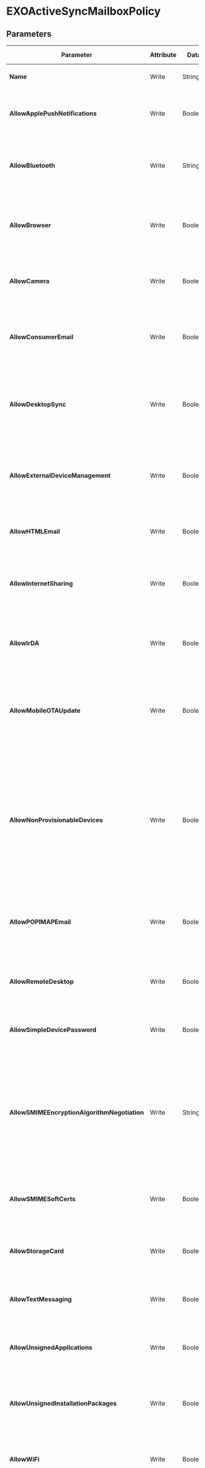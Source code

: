 ﻿# EXOActiveSyncMailboxPolicy

## Parameters

| Parameter | Attribute | DataType | Description | Allowed Values |
| --- | --- | --- | --- | --- |
| **Name** | Write | String | Specifies the name of the policy. | |
| **AllowApplePushNotifications** | Write | Boolean | Specifies whether push notifications are allowed for Apple mobile devices. | |
| **AllowBluetooth** | Write | String | Specifies whether the Bluetooth capabilities of the mobile phone are allowed. | `Disable`, `HandsfreeOnly`, `Allow` |
| **AllowBrowser** | Write | Boolean | Specifies whether Microsoft Pocket Internet Explorer is allowed on the mobile phone. | |
| **AllowCamera** | Write | Boolean | Specifies whether the mobile phone's camera is allowed. | |
| **AllowConsumerEmail** | Write | Boolean | Specifies whether the mobile phone user can configure a personal email account on the device. | |
| **AllowDesktopSync** | Write | Boolean | Specifies whether the mobile phone can synchronize with a desktop computer through a cable. | |
| **AllowExternalDeviceManagement** | Write | Boolean | Specifies whether an external device management program is allowed to manage the device. | |
| **AllowHTMLEmail** | Write | Boolean | Specifies whether HTML email is enabled on the device. | |
| **AllowInternetSharing** | Write | Boolean | Specifies whether the mobile phone can be used as a modem to connect a computer to the Internet. | |
| **AllowIrDA** | Write | Boolean | Specifies whether infrared connections are allowed to the mobile phone. | |
| **AllowMobileOTAUpdate** | Write | Boolean | Specifies whether certain updates are seen by devices that implemented support for this restricting functionality. | |
| **AllowNonProvisionableDevices** | Write | Boolean | Enables all devices to synchronize with the computer running Exchange, regardless of whether the device can enforce all the specific settings established in the Mobile Device mailbox policy. | |
| **AllowPOPIMAPEmail** | Write | Boolean | Specifies whether the user can configure a POP3 or IMAP4 email account on the device. | |
| **AllowRemoteDesktop** | Write | Boolean | Specifies whether the mobile phone can initiate a remote desktop connection. | |
| **AllowSimpleDevicePassword** | Write | Boolean | Specifies whether a simple device password is allowed. | |
| **AllowSMIMEEncryptionAlgorithmNegotiation** | Write | String | Specifies whether the messaging application on the device can negotiate the encryption algorithm in case a recipient's certificate doesn't support the specified encryption algorithm. | |
| **AllowSMIMESoftCerts** | Write | Boolean | Specifies whether S/MIME software certificates are allowed. | |
| **AllowStorageCard** | Write | Boolean | Specifies whether the device can access information stored on a storage card. | |
| **AllowTextMessaging** | Write | Boolean | Specifies whether text messaging is allowed from the device. | |
| **AllowUnsignedApplications** | Write | Boolean | Specifies whether unsigned applications can be installed on the device. | |
| **AllowUnsignedInstallationPackages** | Write | Boolean | Specifies whether unsigned installation packages can be run on the device. | |
| **AllowWiFi** | Write | Boolean | Specifies whether wireless Internet access is allowed on the device. | |
| **AlphanumericDevicePasswordRequired** | Write | Boolean | Specifies whether the device password must be alphanumeric. | |
| **ApprovedApplicationList** | Write | StringArray[] | Specifies a list of approved applications for the device. | |
| **AttachmentsEnabled** | Write | Boolean | Specifies whether the user can download attachments. | |
| **DeviceEncryptionEnabled** | Write | Boolean | Enables device encryption on the mobile phone. | |
| **DevicePasswordEnabled** | Write | Boolean | Specifies that the user set a password for the device. | |
| **DevicePasswordExpiration** | Write | String | Specifies the length of time, in days, that a password can be used. | |
| **DevicePasswordHistory** | Write | SInt32 | Specifies the number of previously used passwords to store. | |
| **DevicePolicyRefreshInterval** | Write | String | Specifies how often the policy is sent from the server to the mobile phone | |
| **IrmEnabled** | Write | Boolean | Specifies whether Information Rights Management (IRM) is enabled for the mailbox policy. | |
| **IsDefault** | Write | Boolean | Specifies whether this policy is the default Mobile Device mailbox policy. | |
| **IsDefaultPolicy** | Write | Boolean | Specifies whether this policy is the default Mobile Device mailbox policy. | |
| **MaxAttachmentSize** | Write | String | Specifies the maximum size of attachments that can be downloaded to the mobile phone. | |
| **MaxCalendarAgeFilter** | Write | String | Specifies the maximum range of calendar days that can be synchronized to the device. | `All`, `TwoWeeks`, `OneMonth`, `ThreeMonths`, `SixMonths` |
| **MaxDevicePasswordFailedAttempts** | Write | String | Specifies the number of attempts a user can make to enter the correct password for the device. | |
| **MaxEmailAgeFilter** | Write | String | Specifies the maximum number of days of email items to synchronize to the device. | `All`, `OneDay`, `ThreeDays`, `OneWeek`, `TwoWeeks`, `OneMonth`, `ThreeMonths`, `SixMonths` |
| **MaxEmailBodyTruncationSize** | Write | String | Specifies the maximum size at which email messages are truncated when synchronized to the device. | |
| **MaxEmailHTMLBodyTruncationSize** | Write | String | Specifies the maximum size at which HTML-formatted email messages are synchronized to the device. | |
| **MaxInactivityTimeDeviceLock** | Write | String | Specifies the length of time that the device can be inactive before the password is required to reactivate the device. | |
| **MinDevicePasswordComplexCharacters** | Write | SInt32 | Specifies the minimum number of complex characters required in a device password. | |
| **MinDevicePasswordLength** | Write | SInt32 | Specifies the minimum number of characters in the device password. | |
| **PasswordRecoveryEnabled** | Write | Boolean | Specifies whether you can store the recovery password for the device on an Exchange server. | |
| **RequireDeviceEncryption** | Write | Boolean | Specifies whether encryption is required on the device. | |
| **RequireEncryptedSMIMEMessages** | Write | Boolean | Specifies whether you must encrypt S/MIME messages. | |
| **RequireEncryptionSMIMEAlgorithm** | Write | String | Specifies what required algorithm must be used when encrypting a message. | |
| **RequireManualSyncWhenRoaming** | Write | Boolean | Specifies whether the device must synchronize manually while roaming. | |
| **RequireSignedSMIMEAlgorithm** | Write | String | Specifies what required algorithm must be used when signing a message. | |
| **RequireSignedSMIMEMessages** | Write | Boolean | Specifies whether the device must send signed S/MIME messages. | |
| **RequireStorageCardEncryption** | Write | Boolean | Specifies whether encryption of a storage card is required. | |
| **UnapprovedInROMApplicationList** | Write | StringArray[] | Specifies a list of applications that can't be run in ROM. | |
| **UNCAccessEnabled** | Write | Boolean | Specifies whether access to Microsoft Windows file shares is enabled. | |
| **WSSAccessEnabled** | Write | Boolean | Specifies whether access to Microsoft Windows SharePoint Services is enabled. | |
| **Identity** | Key | String | Specifies the Mobile Device mailbox policy. | |
| **Ensure** | Write | String | Specifies if this AddressList should exist. | `Present`, `Absent` |
| **Credential** | Write | PSCredential | Credentials of the workload's Admin | |
| **ApplicationId** | Write | String | Id of the Azure Active Directory application to authenticate with. | |
| **TenantId** | Write | String | Id of the Azure Active Directory tenant used for authentication. | |
| **CertificateThumbprint** | Write | String | Thumbprint of the Azure Active Directory application's authentication certificate to use for authentication. | |
| **ManagedIdentity** | Write | Boolean | Managed ID being used for authentication. | |
| **AccessTokens** | Write | StringArray[] | Access token used for authentication. | |

## Description

This resource manages Mobile Device mailbox policy for mailboxes accessed by mobile devices.

## Permissions

### Exchange

To authenticate with Microsoft Exchange, this resource required the following permissions:

#### Roles

- Organization Client Access, View-Only Configuration

#### Role Groups

- Organization Management

## Examples

### Example 1

This example is used to test new resources and showcase the usage of new resources being worked on.
It is not meant to use as a production baseline.

```powershell
Configuration Example
{
    param(
        [Parameter()]
        [System.String]
        $ApplicationId,

        [Parameter()]
        [System.String]
        $TenantId,

        [Parameter()]
        [System.String]
        $CertificateThumbprint
    )
    Import-DscResource -ModuleName Microsoft365DSC

    node localhost
    {
        EXOActiveSyncMailboxPolicy 'TestActiveSyncMailboxPolicy'
        {
            AllowApplePushNotifications              = $True;
            AllowBluetooth                           = "Allow";
            AllowBrowser                             = $True;
            AllowCamera                              = $True;
            AllowConsumerEmail                       = $True;
            AllowDesktopSync                         = $True;
            AllowExternalDeviceManagement            = $False;
            AllowHTMLEmail                           = $True;
            AllowInternetSharing                     = $True;
            AllowIrDA                                = $True;
            AllowMobileOTAUpdate                     = $True;
            AllowNonProvisionableDevices             = $True;
            AllowPOPIMAPEmail                        = $True;
            AllowRemoteDesktop                       = $True;
            AllowSimpleDevicePassword                = $True;
            AllowSMIMEEncryptionAlgorithmNegotiation = "AllowAnyAlgorithmNegotiation";
            AllowSMIMESoftCerts                      = $True;
            AllowStorageCard                         = $True;
            AllowTextMessaging                       = $True;
            AllowUnsignedApplications                = $True;
            AllowUnsignedInstallationPackages        = $True;
            AllowWiFi                                = $True;
            AlphanumericDevicePasswordRequired       = $False;
            ApprovedApplicationList                  = @();
            AttachmentsEnabled                       = $True;
            DeviceEncryptionEnabled                  = $False;
            DevicePasswordEnabled                    = $False;
            DevicePasswordExpiration                 = "Unlimited";
            DevicePasswordHistory                    = 0;
            DevicePolicyRefreshInterval              = "Unlimited";
            Identity                                 = "Test";
            IrmEnabled                               = $True;
            IsDefault                                = $True;
            IsDefaultPolicy                          = $True;
            MaxAttachmentSize                        = "Unlimited";
            MaxCalendarAgeFilter                     = "All";
            MaxDevicePasswordFailedAttempts          = "Unlimited";
            MaxEmailAgeFilter                        = "All";
            MaxEmailBodyTruncationSize               = "Unlimited";
            MaxEmailHTMLBodyTruncationSize           = "Unlimited";
            MaxInactivityTimeDeviceLock              = "Unlimited";
            MinDevicePasswordComplexCharacters       = 1;
            MinDevicePasswordLength                  = 1;
            Name                                     = "Test";
            PasswordRecoveryEnabled                  = $False;
            RequireDeviceEncryption                  = $False;
            RequireEncryptedSMIMEMessages            = $False;
            RequireEncryptionSMIMEAlgorithm          = "TripleDES";
            RequireManualSyncWhenRoaming             = $False;
            RequireSignedSMIMEAlgorithm              = "SHA1";
            RequireSignedSMIMEMessages               = $False;
            RequireStorageCardEncryption             = $False;
            UnapprovedInROMApplicationList           = @();
            UNCAccessEnabled                         = $True;
            WSSAccessEnabled                         = $True;
            Ensure               = "Present"
            ApplicationId         = $ApplicationId
            TenantId              = $TenantId
            CertificateThumbprint = $CertificateThumbprint
        }
    }
}
```

### Example 2

This example is used to test new resources and showcase the usage of new resources being worked on.
It is not meant to use as a production baseline.

```powershell
Configuration Example
{
    param(
        [Parameter()]
        [System.String]
        $ApplicationId,

        [Parameter()]
        [System.String]
        $TenantId,

        [Parameter()]
        [System.String]
        $CertificateThumbprint
    )
    Import-DscResource -ModuleName Microsoft365DSC

    node localhost
    {
        EXOActiveSyncMailboxPolicy 'TestActiveSyncMailboxPolicy'
        {
            AllowApplePushNotifications              = $True;
            AllowBluetooth                           = "Allow";
            AllowBrowser                             = $True;
            AllowCamera                              = $False; #drift
            AllowConsumerEmail                       = $True;
            AllowDesktopSync                         = $True;
            AllowExternalDeviceManagement            = $False;
            AllowHTMLEmail                           = $True;
            AllowInternetSharing                     = $True;
            AllowIrDA                                = $True;
            AllowMobileOTAUpdate                     = $True;
            AllowNonProvisionableDevices             = $True;
            AllowPOPIMAPEmail                        = $True;
            AllowRemoteDesktop                       = $True;
            AllowSimpleDevicePassword                = $True;
            AllowSMIMEEncryptionAlgorithmNegotiation = "AllowAnyAlgorithmNegotiation";
            AllowSMIMESoftCerts                      = $True;
            AllowStorageCard                         = $True;
            AllowTextMessaging                       = $True;
            AllowUnsignedApplications                = $True;
            AllowUnsignedInstallationPackages        = $True;
            AllowWiFi                                = $True;
            AlphanumericDevicePasswordRequired       = $False;
            ApprovedApplicationList                  = @();
            AttachmentsEnabled                       = $True;
            DeviceEncryptionEnabled                  = $False;
            DevicePasswordEnabled                    = $False;
            DevicePasswordExpiration                 = "Unlimited";
            DevicePasswordHistory                    = 0;
            DevicePolicyRefreshInterval              = "Unlimited";
            Identity                                 = "Test";
            IrmEnabled                               = $True;
            IsDefault                                = $True;
            IsDefaultPolicy                          = $True;
            MaxAttachmentSize                        = "Unlimited";
            MaxCalendarAgeFilter                     = "All";
            MaxDevicePasswordFailedAttempts          = "Unlimited";
            MaxEmailAgeFilter                        = "All";
            MaxEmailBodyTruncationSize               = "Unlimited";
            MaxEmailHTMLBodyTruncationSize           = "Unlimited";
            MaxInactivityTimeDeviceLock              = "Unlimited";
            MinDevicePasswordComplexCharacters       = 1;
            MinDevicePasswordLength                  = 1;
            Name                                     = "Test";
            PasswordRecoveryEnabled                  = $False;
            RequireDeviceEncryption                  = $False;
            RequireEncryptedSMIMEMessages            = $False;
            RequireEncryptionSMIMEAlgorithm          = "TripleDES";
            RequireManualSyncWhenRoaming             = $False;
            RequireSignedSMIMEAlgorithm              = "SHA1";
            RequireSignedSMIMEMessages               = $False;
            RequireStorageCardEncryption             = $False;
            UnapprovedInROMApplicationList           = @();
            UNCAccessEnabled                         = $True;
            WSSAccessEnabled                         = $True;
            Ensure               = "Present"
            ApplicationId         = $ApplicationId
            TenantId              = $TenantId
            CertificateThumbprint = $CertificateThumbprint
        }
    }
}
```

### Example 3

This example is used to test new resources and showcase the usage of new resources being worked on.
It is not meant to use as a production baseline.

```powershell
Configuration Example
{
    param(
        [Parameter()]
        [System.String]
        $ApplicationId,

        [Parameter()]
        [System.String]
        $TenantId,

        [Parameter()]
        [System.String]
        $CertificateThumbprint
    )
    Import-DscResource -ModuleName Microsoft365DSC

    node localhost
    {
        EXOActiveSyncMailboxPolicy 'TestActiveSyncMailboxPolicy'
        {
            AllowApplePushNotifications              = $True;
            AllowBluetooth                           = "Allow";
            AllowBrowser                             = $True;
            AllowCamera                              = $True;
            AllowConsumerEmail                       = $True;
            AllowDesktopSync                         = $True;
            AllowExternalDeviceManagement            = $False;
            AllowHTMLEmail                           = $True;
            AllowInternetSharing                     = $True;
            AllowIrDA                                = $True;
            AllowMobileOTAUpdate                     = $True;
            AllowNonProvisionableDevices             = $True;
            AllowPOPIMAPEmail                        = $True;
            AllowRemoteDesktop                       = $True;
            AllowSimpleDevicePassword                = $True;
            AllowSMIMEEncryptionAlgorithmNegotiation = "AllowAnyAlgorithmNegotiation";
            AllowSMIMESoftCerts                      = $True;
            AllowStorageCard                         = $True;
            AllowTextMessaging                       = $True;
            AllowUnsignedApplications                = $True;
            AllowUnsignedInstallationPackages        = $True;
            AllowWiFi                                = $True;
            AlphanumericDevicePasswordRequired       = $False;
            ApprovedApplicationList                  = @();
            AttachmentsEnabled                       = $True;
            DeviceEncryptionEnabled                  = $False;
            DevicePasswordEnabled                    = $False;
            DevicePasswordExpiration                 = "Unlimited";
            DevicePasswordHistory                    = 0;
            DevicePolicyRefreshInterval              = "Unlimited";
            Identity                                 = "Test";
            IrmEnabled                               = $True;
            IsDefault                                = $True;
            IsDefaultPolicy                          = $True;
            MaxAttachmentSize                        = "Unlimited";
            MaxCalendarAgeFilter                     = "All";
            MaxDevicePasswordFailedAttempts          = "Unlimited";
            MaxEmailAgeFilter                        = "All";
            MaxEmailBodyTruncationSize               = "Unlimited";
            MaxEmailHTMLBodyTruncationSize           = "Unlimited";
            MaxInactivityTimeDeviceLock              = "Unlimited";
            MinDevicePasswordComplexCharacters       = 1;
            MinDevicePasswordLength                  = 1;
            Name                                     = "Test";
            PasswordRecoveryEnabled                  = $False;
            RequireDeviceEncryption                  = $False;
            RequireEncryptedSMIMEMessages            = $False;
            RequireEncryptionSMIMEAlgorithm          = "TripleDES";
            RequireManualSyncWhenRoaming             = $False;
            RequireSignedSMIMEAlgorithm              = "SHA1";
            RequireSignedSMIMEMessages               = $False;
            RequireStorageCardEncryption             = $False;
            UnapprovedInROMApplicationList           = @();
            UNCAccessEnabled                         = $True;
            WSSAccessEnabled                         = $True;
            Ensure               = "Absent"
            ApplicationId         = $ApplicationId
            TenantId              = $TenantId
            CertificateThumbprint = $CertificateThumbprint
        }
    }
}
```

